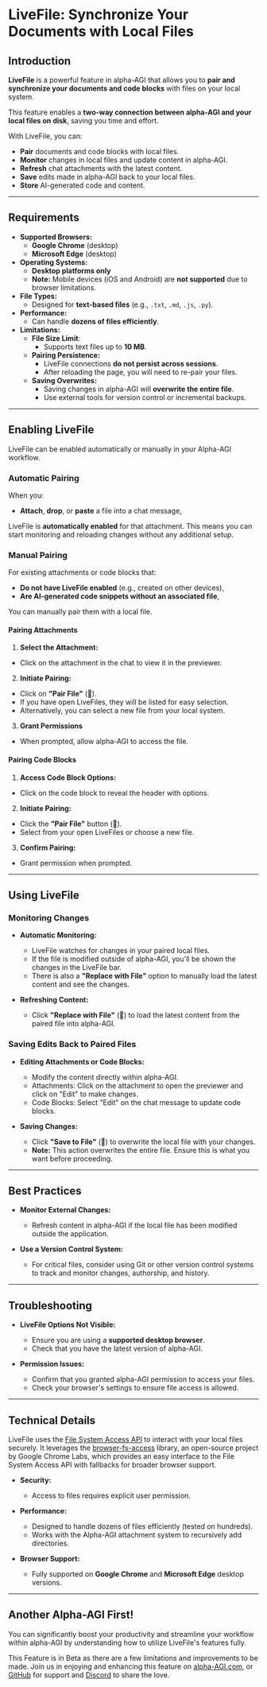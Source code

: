 # LiveFile: Synchronize Your Documents with Local Files

## Introduction

**LiveFile** is a powerful feature in alpha-AGI that allows you to **pair and synchronize
your documents and code blocks** with files on your local system.

This feature enables a **two-way connection between alpha-AGI and your local files on disk**,
saving you time and effort.

With LiveFile, you can:

- **Pair** documents and code blocks with local files.
- **Monitor** changes in local files and update content in alpha-AGI.
- **Refresh** chat attachments with the latest content.
- **Save** edits made in alpha-AGI back to your local files.
- **Store** AI-generated code and content.

---

## Requirements

- **Supported Browsers:**
  - **Google Chrome** (desktop)
  - **Microsoft Edge** (desktop)
- **Operating Systems:**
  - **Desktop platforms only**
  - **Note:** Mobile devices (iOS and Android) are **not supported** due to browser limitations.
- **File Types:**
  - Designed for **text-based files** (e.g., `.txt`, `.md`, `.js`, `.py`).
- **Performance:**
  - Can handle **dozens of files efficiently**.
- **Limitations:**
  - **File Size Limit**: 
    - Supports text files up to **10 MB**.
  - **Pairing Persistence:**
    - LiveFile connections **do not persist across sessions**.
    - After reloading the page, you will need to re-pair your files.
  - **Saving Overwrites:**
    - Saving changes in alpha-AGI will **overwrite the entire file**.
    - Use external tools for version control or incremental backups.

---

## Enabling LiveFile

LiveFile can be enabled automatically or manually in your Alpha-AGI workflow.

### Automatic Pairing

When you:

- **Attach**, **drop**, or **paste** a file into a chat message,

LiveFile is **automatically enabled** for that attachment. This means you can start
monitoring and reloading changes without any additional setup.

### Manual Pairing

For existing attachments or code blocks that:

- **Do not have LiveFile enabled** (e.g., created on other devices),
- **Are AI-generated code snippets without an associated file**,

You can manually pair them with a local file.

#### Pairing Attachments

1. **Select the Attachment:**
  - Click on the attachment in the chat to view it in the previewer.

2. **Initiate Pairing:**
  - Click on **"Pair File"** (🔗).
  - If you have open LiveFiles, they will be listed for easy selection.
  - Alternatively, you can select a new file from your local system.

3. **Grant Permissions**
  - When prompted, allow alpha-AGI to access the file.

#### Pairing Code Blocks

1. **Access Code Block Options:**
  - Click on the code block to reveal the header with options.

2. **Initiate Pairing:**
  - Click the **"Pair File"** button (🔗).
  - Select from your open LiveFiles or choose a new file.

3. **Confirm Pairing:**
  - Grant permission when prompted.

---

## Using LiveFile

### Monitoring Changes

- **Automatic Monitoring:**
  - LiveFile watches for changes in your paired local files.
  - If the file is modified outside of alpha-AGI, you'll be shown the changes in the LiveFile bar.
  - There is also a **"Replace with File"** option to manually load the latest content and see the changes.

- **Refreshing Content:**
  - Click **"Replace with File"** (🔄) to load the latest content from the paired file into alpha-AGI.

### Saving Edits Back to Paired Files

- **Editing Attachments or Code Blocks:**
  - Modify the content directly within alpha-AGI.
  - Attachments: Click on the attachment to open the previewer and click on "Edit" to make changes.
  - Code Blocks: Select "Edit" on the chat message to update code blocks.

- **Saving Changes:**
  - Click **"Save to File"** (💾) to overwrite the local file with your changes.
  - **Note:** This action overwrites the entire file. Ensure this is what you want before proceeding.

---

## Best Practices

- **Monitor External Changes:**
  - Refresh content in alpha-AGI if the local file has been modified outside the application.

- **Use a Version Control System:**
  - For critical files, consider using Git or other version control systems to track and monitor changes, authorship, and history.

---

## Troubleshooting

- **LiveFile Options Not Visible:**
  - Ensure you are using a **supported desktop browser**.
  - Check that you have the latest version of alpha-AGI.

- **Permission Issues:**
  - Confirm that you granted alpha-AGI permission to access your files.
  - Check your browser's settings to ensure file access is allowed.

---

## Technical Details

LiveFile uses the [File System Access API](https://developer.mozilla.org/en-US/docs/Web/API/File_System_Access_API) to 
interact with your local files securely. It leverages the [browser-fs-access](https://github.com/GoogleChromeLabs/browser-fs-access) library, 
an open-source project by Google Chrome Labs, which provides an easy interface to the File System Access API with fallbacks for broader browser support.

- **Security:**
  - Access to files requires explicit user permission.

- **Performance:** 
  - Designed to handle dozens of files efficiently (tested on hundreds).
  - Works with the Alpha-AGI attachment system to recursively add directories.

- **Browser Support:**
  - Fully supported on **Google Chrome** and **Microsoft Edge** desktop versions.

---

## Another Alpha-AGI First!

You can significantly boost your productivity and streamline your workflow within alpha-AGI
by understanding how to utilize LiveFile's features fully.

This Feature is in Beta as there are a few limitations and improvements to be made. 
Join us in enjoying and enhancing this feature on [alpha-AGI.com](https://alpha-agi.com), or
[GitHub](https://github.com/enricoros/alpha-AGI) for support and [Discord](https://discord.gg/MkH4qj2Jp9)
to share the love.